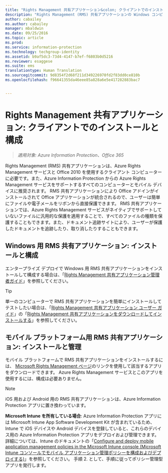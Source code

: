 ```yaml
---
title: "Rights Management 共有アプリケーション&colon; クライアントでのインストールと構成 | Azure Information Protection"
description: "Rights Management (RMS) 共有アプリケーションの Windows コンピューターおよびモバイルデバイスへのデプロイに関する管理者向けの情報です。"
author: cabailey
ms.author: cabailey
manager: mbaldwin
ms.date: 09/25/2016
ms.topic: article
ms.prod: 
ms.service: information-protection
ms.technology: techgroup-identity
ms.assetid: b9af5dc3-73d4-4147-b7ef-f6803b0d5216
ms.reviewer: esaggese
ms.suite: ems
translationtype: Human Translation
ms.sourcegitcommit: 9d8354f2d68f211d349226970fd2f83dd0ce810b
ms.openlocfilehash: f96641355da46eee85a828a6e5e417282883bac7


---
```


# <a name="rights-management-sharing-application-installation-and-configuration-for-clients"></a>Rights Management 共有アプリケーション: クライアントでのインストールと構成

>*適用対象: Azure Information Protection、Office 365*

Rights Management (RMS) 共有アプリケーションは、Azure Rights Management サービスと Office 2010 を使用するクライアント コンピューターに必要です。また、Azure Information Protection からの Azure Rights Management サービスをサポートするすべてのコンピューターとモバイル デバイスに推奨されます。 RMS 共有アプリケーションにより Office アドインがインストールされて Office アプリケーションが統合されるので、ユーザーは簡単にファイルや電子メールをリボンから直接保護できます。 RMS 共有アプリケーションでは、Azure Rights Management サービスがネイティブでサポートしていないファイルに汎用的な保護を適用することで、すべてのファイルの種類を保護することもできます。また、ドキュメント追跡サイトにより、ユーザーが保護したドキュメントを追跡したり、取り消したりすることもできます。

## <a name="the-rms-sharing-application-for-windows-installation-and-configuration"></a>Windows 用 RMS 共有アプリケーション: インストールと構成
エンタープライズ デプロイで Windows 用 RMS 共有アプリケーションをインストールして構成する場合は、「[Rights Management 共有アプリケーション管理者ガイド](../rms-client/sharing-app-admin-guide.md)」を参照してください。

> [!TIP]
> 単一のコンピューターで RMS 共有アプリケーションを簡単にインストールしてテストしたい場合は、「[Rights Management 共有アプリケーション ユーザー ガイド](../rms-client/sharing-app-user-guide.md)」の「[Rights Management 共有アプリケーションをダウンロードしてインストールする](../rms-client/install-sharing-app.md)」を参照してください。

## <a name="the-rms-sharing-application-for-mobile-platforms-installation-and-management"></a>モバイル プラットフォーム用 RMS 共有アプリケーション: インストールと管理
モバイル プラットフォームで RMS 共有アプリケーションをインストールするには、 [Microsoft Rights Management ページ](http://go.microsoft.com/fwlink/?LinkId=303970)のリンクを使用して該当するアプリをダウンロードできます。 Azure Rights Management サービスとこのアプリを使用するには、構成は必要ありません。

> [!NOTE]
> iOS 用および Android 用の RMS 共有アプリケーションは、Azure Information Protection アプリに置き換わっています。

**Microsoft Intune を所有している場合**: Azure Information Protection アプリには Microsoft Intune App Software Development Kit が含まれているため、Intune で iOS デバイスや Android デバイスを登録していると、これらのデバイス用の Azure Information Protection アプリをデプロイおよび管理できます。 詳細については、Intune のドキュメントの「[Configure and deploy mobile application management policies in the Microsoft Intune console (Microsoft Intune コンソールでモバイル アプリケーション管理ポリシーを構成およびデプロイする)](/intune/deploy-use/configure-and-deploy-mobile-application-management-policies-in-the-microsoft-intune-console)」を参照してください。 手順 2. として、手順に従ってポリシー管理型アプリを発行します。






<!--HONumber=Nov16_HO2-->


